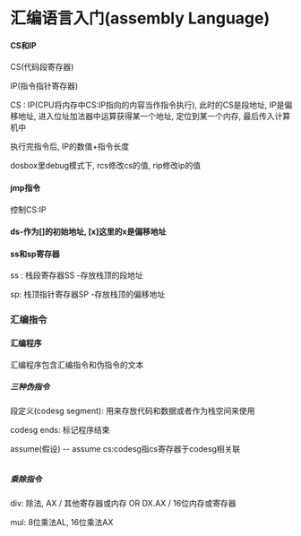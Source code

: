 # 汇编语言入门(assembly Language)







#### CS和IP

CS(代码段寄存器)

IP(指令指针寄存器)

CS : IP(CPU将内存中CS:IP指向的内容当作指令执行), 此时的CS是段地址, IP是偏移地址, 进入位址加法器中运算获得某一个地址, 定位到某一个内存, 最后传入计算机中

执行完指令后, IP的数值+指令长度

dosbox里debug模式下, rcs修改cs的值, rip修改ip的值



#### jmp指令

控制CS:IP 



#### ds-作为[]的初始地址, [x]这里的x是偏移地址 



#### ss和sp寄存器

ss : 栈段寄存器SS			-存放栈顶的段地址

sp: 栈顶指针寄存器SP	-存放栈顶的偏移地址



### 汇编指令

#### 汇编程序

汇编程序包含汇编指令和伪指令的文本

##### 三种伪指令

段定义(codesg segment): 用来存放代码和数据或者作为栈空间来使用

codesg ends: 标记程序结束

assume(假设) -- assume cs:codesg指cs寄存器于codesg相关联

```assembly

```



##### 乘除指令

div: 除法, AX / 其他寄存器或内存    OR     DX.AX / 16位内存或寄存器

mul: 8位乘法AL, 16位乘法AX 
